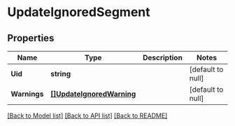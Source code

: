 # UpdateIgnoredSegment

## Properties
Name | Type | Description | Notes
------------ | ------------- | ------------- | -------------
**Uid** | **string** |  | [default to null]
**Warnings** | [**[]UpdateIgnoredWarning**](UpdateIgnoredWarning.md) |  | [default to null]

[[Back to Model list]](../README.md#documentation-for-models) [[Back to API list]](../README.md#documentation-for-api-endpoints) [[Back to README]](../README.md)


